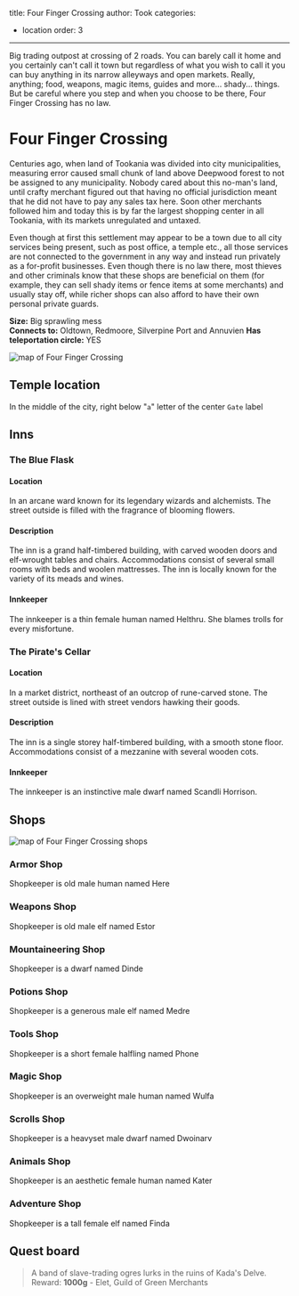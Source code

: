 title: Four Finger Crossing
author: Took
categories:
- location
order: 3
---

Big trading outpost at crossing of 2 roads. You can barely call it home and you certainly can't call it town but regardless of what you wish to call it you can buy anything in its narrow alleyways and open markets. Really, anything; food, weapons, magic items, guides and more... shady... things. But be careful where you step and when you choose to be there, Four Finger Crossing has no law.

<!-- more -->

# Four Finger Crossing

Centuries ago, when land of Tookania was divided into city municipalities, measuring error caused small chunk of land above Deepwood forest to not be assigned to any municipality. Nobody cared about this no-man's land, until crafty merchant figured out that having no official jurisdiction meant that he did not have to pay any sales tax here. Soon other merchants followed him and today this is by far the largest shopping center in all Tookania, with its markets unregulated and untaxed.

Even though at first this settlement may appear to be a town due to all city services being present, such as post office, a temple etc., all those services are not connected to the government in any way and instead run privately as a for-profit businesses. Even though there is no law there, most thieves and other criminals know that these shops are beneficial on them (for example, they can sell shady items or fence items at some merchants) and usually stay off, while richer shops can also afford to have their own personal private guards.

**Size:** Big sprawling mess  
**Connects to:** Oldtown, Redmoore, Silverpine Port and Annuvien
**Has teleportation circle:** YES

<img class="img-center" src="four_finger_crossing.svg" alt="map of Four Finger Crossing">

## Temple location

In the middle of the city, right below "`a`" letter of the center `Gate` label

## Inns

### The Blue Flask

#### Location	
In an arcane ward known for its legendary wizards and alchemists. The street outside is filled with the fragrance of blooming flowers.

#### Description	
The inn is a grand half-timbered building, with carved wooden doors and elf-wrought tables and chairs. Accommodations consist of several small rooms with beds and woolen mattresses. The inn is locally known for the variety of its meads and wines.

#### Innkeeper	
The innkeeper is a thin female human named Helthru. She blames trolls for every misfortune.

### The Pirate's Cellar

#### Location	
In a market district, northeast of an outcrop of rune-carved stone. The street outside is lined with street vendors hawking their goods.

#### Description	
The inn is a single storey half-timbered building, with a smooth stone floor. Accommodations consist of a mezzanine with several wooden cots.

#### Innkeeper	
The innkeeper is an instinctive male dwarf named Scandli Horrison.

## Shops

<img class="img-center" src="ffc_merchants.png" alt="map of Four Finger Crossing shops"/>

### Armor Shop
Shopkeeper is old male human named Here

### Weapons Shop
Shopkeeper is old male elf named Estor

### Mountaineering Shop
Shopkeeper is a dwarf named Dinde

### Potions Shop
Shopkeeper is a generous male elf named Medre

### Tools Shop
Shopkeeper is a short female halfling named Phone

### Magic Shop
Shopkeeper is an overweight male human named Wulfa

### Scrolls Shop
Shopkeeper is a heavyset male dwarf named Dwoinarv

### Animals Shop
Shopkeeper is an aesthetic female human named Kater

### Adventure Shop
Shopkeeper is a tall female elf named Finda


## Quest board

> A band of slave-trading ogres lurks in the ruins of Kada's Delve.
> Reward: **1000g**
> \- Elet, Guild of Green Merchants